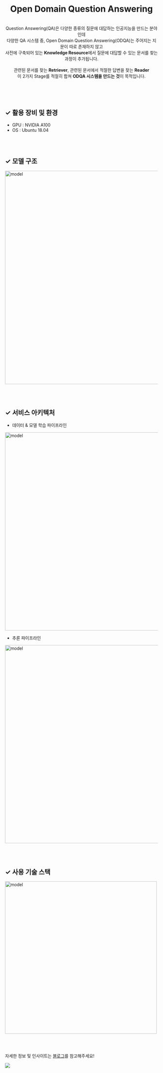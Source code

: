 <div align="center">
 <h1> Open Domain Question Answering </h1>
 <br>
 Question Answering(QA)은 다양한 종류의 질문에 대답하는 인공지능을 만드는 분야인데  <br />
 다양한 QA 시스템 중, Open Domain Question Answering(ODQA)는 주어지는 지문이 따로 존재하지 않고 <br/>
 사전에 구축되어 있는 <b>Knowledge Resource</b>에서 질문에 대답할 수 있는 문서를 찾는 과정이 추가됩니다.<br/>
 <br>
 관련된 문서를 찾는 <b>Retriever</b>, 관련된 문서에서 적절한 답변을 찾는 <b>Reader</b><br>
 이 2가지 Stage를 적절히 합쳐 <b>ODQA 시스템을 만드는 것</b>이 목적입니다.
<br>
</div>

<br><br><br>

## ✓ 활용 장비 및 환경
- GPU : NVIDIA A100
- OS : Ubuntu 18.04

<br><br>

## ✓ 모델 구조

<img width="700" alt="model" src="https://user-images.githubusercontent.com/37149278/236675700-b9604ad3-e028-42f6-a27e-f54d4feb5f06.png">

<br><br>

## ✓ 서비스 아키텍처
- 데이터 & 모델 학습 파이프라인

<img width="650" alt="model" src="https://user-images.githubusercontent.com/37149278/236675758-93df7244-333e-48c1-bc3b-c129091ebe9e.png">

<br>

- 추론 파이프라인

<img width="650" alt="model" src="https://user-images.githubusercontent.com/37149278/236675776-f47fe60e-bd6e-4f29-b7c3-a5bcd7ccfb43.png">






<br><br>

## ✓ 사용 기술 스택

<img width="500" alt="model" src="https://user-images.githubusercontent.com/37149278/236675821-14a45697-c33b-424e-be88-06c15e4fc4db.png">



<br><br>

자세한 정보 및 인사이트는 <a href="https://blog.naver.com/wooy0ng/222947224206">블로그</a>를 참고해주세요! 

<a href="https://hits.seeyoufarm.com"><img src="https://hits.seeyoufarm.com/api/count/incr/badge.svg?url=https%3A%2F%2Fgithub.com%2Fwooy0ng%2Fhit-counter&count_bg=%23ADC83D&title_bg=%23555555&icon=&icon_color=%23E7E7E7&title=hits&edge_flat=false"/></a>